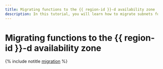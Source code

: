 ```yaml
---
title: Migrating functions to the {{ region-id }}-d availability zone
description: In this tutorial, you will learn how to migrate subnets for functions to a different availability zone.
---
```


# Migrating functions to the {{ region-id }}-d availability zone

{% include notitle [migration](../../../_includes/functions/migration.md) %}
